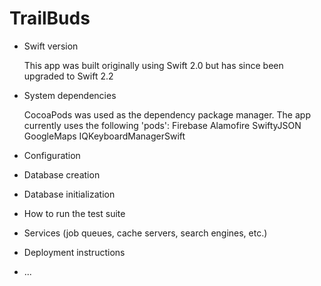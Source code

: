 # TrailBuds

* Swift version

  This app was built originally using Swift 2.0 but has since been upgraded to Swift 2.2

* System dependencies

  CocoaPods was used as the dependency package manager.
  The app currently uses the following 'pods':
  Firebase
	Alamofire
	SwiftyJSON
	GoogleMaps
	IQKeyboardManagerSwift

* Configuration

* Database creation

* Database initialization

* How to run the test suite

* Services (job queues, cache servers, search engines, etc.)

* Deployment instructions

* ...



